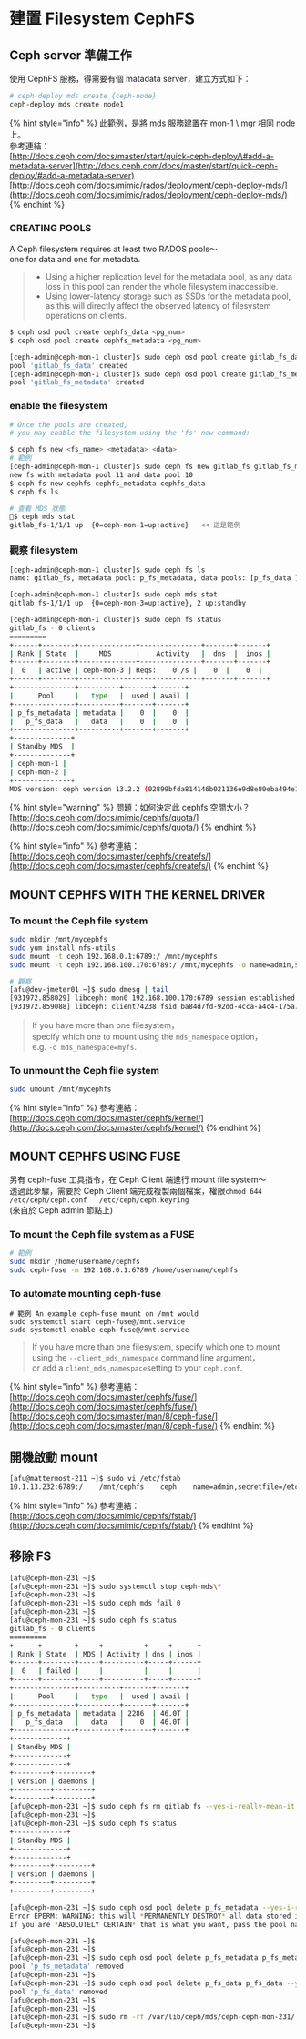 # 建置 Filesystem CephFS

## Ceph server 準備工作

使用 CephFS 服務，得需要有個 matadata server，建立方式如下：

```bash
# ceph-deploy mds create {ceph-node}
ceph-deploy mds create node1
```

{% hint style="info" %}
此範例，是將 mds 服務建置在 mon-1 \ mgr 相同 node 上。  
參考連結：  
[http://docs.ceph.com/docs/master/start/quick-ceph-deploy/\#add-a-metadata-server](http://docs.ceph.com/docs/master/start/quick-ceph-deploy/#add-a-metadata-server)  
[http://docs.ceph.com/docs/mimic/rados/deployment/ceph-deploy-mds/](http://docs.ceph.com/docs/mimic/rados/deployment/ceph-deploy-mds/)
{% endhint %}

### CREATING POOLS

A Ceph filesystem requires at least two RADOS pools～  
one for data     and     one for metadata.

> * Using a higher replication level for the metadata pool, as any data loss in this pool can render the whole filesystem inaccessible.
> * Using lower-latency storage such as SSDs for the metadata pool, as this will directly affect the observed latency of filesystem operations on clients.

```bash
$ ceph osd pool create cephfs_data <pg_num>
$ ceph osd pool create cephfs_metadata <pg_num>

[ceph-admin@ceph-mon-1 cluster]$ sudo ceph osd pool create gitlab_fs_data 128
pool 'gitlab_fs_data' created
[ceph-admin@ceph-mon-1 cluster]$ sudo ceph osd pool create gitlab_fs_metadata 128
pool 'gitlab_fs_metadata' created
```

### enable the filesystem

```bash
# Once the pools are created, 
# you may enable the filesystem using the 'fs' new command:

$ ceph fs new <fs_name> <metadata> <data>
# 範例
[ceph-admin@ceph-mon-1 cluster]$ sudo ceph fs new gitlab_fs gitlab_fs_metadata gitlab_fs_data
new fs with metadata pool 11 and data pool 10
$ ceph fs new cephfs cephfs_metadata cephfs_data
$ ceph fs ls

# 查看 MDS 狀態
$ ceph mds stat
gitlab_fs-1/1/1 up  {0=ceph-mon-1=up:active}   << 這是範例
```

### 觀察 filesystem

```bash
[ceph-admin@ceph-mon-1 cluster]$ sudo ceph fs ls
name: gitlab_fs, metadata pool: p_fs_metadata, data pools: [p_fs_data ]

[ceph-admin@ceph-mon-1 cluster]$ sudo ceph mds stat
gitlab_fs-1/1/1 up  {0=ceph-mon-3=up:active}, 2 up:standby

[ceph-admin@ceph-mon-1 cluster]$ sudo ceph fs status
gitlab_fs - 0 clients
=========
+------+--------+--------------+---------------+-------+-------+
| Rank | State  |     MDS      |    Activity   |  dns  |  inos |
+------+--------+--------------+---------------+-------+-------+
|  0   | active | ceph-mon-3 | Reqs:    0 /s |    0  |    0  |
+------+--------+--------------+---------------+-------+-------+
+---------------+----------+-------+-------+
|      Pool     |   type   |  used | avail |
+---------------+----------+-------+-------+
| p_fs_metadata | metadata |    0  |    0  |
|   p_fs_data   |   data   |    0  |    0  |
+---------------+----------+-------+-------+
+--------------+
| Standby MDS  |
+--------------+
| ceph-mon-1 |
| ceph-mon-2 |
+--------------+
MDS version: ceph version 13.2.2 (02899bfda814146b021136e9d8e80eba494e1126) mimic (stable)

```

{% hint style="warning" %}
問題：如何決定此 cephfs 空間大小？  
[http://docs.ceph.com/docs/mimic/cephfs/quota/](http://docs.ceph.com/docs/mimic/cephfs/quota/)
{% endhint %}

{% hint style="info" %}
參考連結：  
[http://docs.ceph.com/docs/master/cephfs/createfs/](http://docs.ceph.com/docs/master/cephfs/createfs/)
{% endhint %}

## MOUNT CEPHFS WITH THE KERNEL DRIVER

### To mount the Ceph file system

```bash
sudo mkdir /mnt/mycephfs
sudo yum install nfs-utils
sudo mount -t ceph 192.168.0.1:6789:/ /mnt/mycephfs
sudo mount -t ceph 192.168.100.170:6789:/ /mnt/mycephfs -o name=admin,secret=AQBXTdBbwQTHMBAAAmjSrBbh+ilLeXT1tpAyoA==

# 觀察
[afu@dev-jmeter01 ~]$ sudo dmesg | tail
[931972.858029] libceph: mon0 192.168.100.170:6789 session established
[931972.859088] libceph: client74238 fsid ba84d7fd-92dd-4cca-a4c4-175a70c5e2ed
```

> If you have more than one filesystem，  
> specify which one to mount using the `mds_namespace` option，  
> e.g. `-o mds_namespace=myfs`.

### To unmount the Ceph file system

```bash
sudo umount /mnt/mycephfs
```

{% hint style="info" %}
參考連結：  
[http://docs.ceph.com/docs/master/cephfs/kernel/](http://docs.ceph.com/docs/master/cephfs/kernel/)
{% endhint %}

## MOUNT CEPHFS USING FUSE

另有 ceph-fuse 工具指令，在 Ceph Client 端進行 mount file system～  
透過此步驟，需要於 Ceph Client 端完成複製兩個檔案，權限`chmod 644`  
`/etc/ceph/ceph.conf  
/etc/ceph/ceph.keyring`  
\(來自於 Ceph admin 節點上\)

### To mount the Ceph file system as a FUSE

```bash
# 範例
sudo mkdir /home/username/cephfs
sudo ceph-fuse -m 192.168.0.1:6789 /home/username/cephfs
```

### To automate mounting ceph-fuse

```text
# 範例 An example ceph-fuse mount on /mnt would
sudo systemctl start ceph-fuse@/mnt.service
sudo systemctl enable ceph-fuse@/mnt.service
```

> If you have more than one filesystem, specify which one to mount using the `--client_mds_namespace` command line argument，  
> or add a `client_mds_namespace`setting to your `ceph.conf`.

{% hint style="info" %}
參考連結：  
[http://docs.ceph.com/docs/master/cephfs/fuse/](http://docs.ceph.com/docs/master/cephfs/fuse/)  
[http://docs.ceph.com/docs/master/man/8/ceph-fuse/](http://docs.ceph.com/docs/master/man/8/ceph-fuse/)
{% endhint %}

## 開機啟動 mount 

```bash
[afu@mattermost-211 ~]$ sudo vi /etc/fstab
10.1.13.232:6789:/    /mnt/cephfs    ceph    name=admin,secretfile=/etc/ceph/admin.secret,noatime,_netdev    0 2
```

{% hint style="info" %}
參考連結：  
[http://docs.ceph.com/docs/mimic/cephfs/fstab/](http://docs.ceph.com/docs/mimic/cephfs/fstab/)
{% endhint %}

## 移除 FS

```bash
[afu@ceph-mon-231 ~]$ 
[afu@ceph-mon-231 ~]$ sudo systemctl stop ceph-mds\*
[afu@ceph-mon-231 ~]$
[afu@ceph-mon-231 ~]$ sudo ceph mds fail 0
[afu@ceph-mon-231 ~]$
[afu@ceph-mon-231 ~]$ sudo ceph fs status
gitlab_fs - 0 clients
=========
+------+--------+-----+----------+-----+------+
| Rank | State  | MDS | Activity | dns | inos |
+------+--------+-----+----------+-----+------+
|  0   | failed |     |          |     |      |
+------+--------+-----+----------+-----+------+
+---------------+----------+-------+-------+
|      Pool     |   type   |  used | avail |
+---------------+----------+-------+-------+
| p_fs_metadata | metadata | 2286  | 46.0T |
|   p_fs_data   |   data   |    0  | 46.0T |
+---------------+----------+-------+-------+
+-------------+
| Standby MDS |
+-------------+
+-------------+
+---------+---------+
| version | daemons |
+---------+---------+
+---------+---------+
[afu@ceph-mon-231 ~]$ sudo ceph fs rm gitlab_fs --yes-i-really-mean-it
[afu@ceph-mon-231 ~]$
[afu@ceph-mon-231 ~]$ sudo ceph fs status
+-------------+
| Standby MDS |
+-------------+
+-------------+
+---------+---------+
| version | daemons |
+---------+---------+
+---------+---------+

[afu@ceph-mon-231 ~]$ sudo ceph osd pool delete p_fs_metadata --yes-i-really-really-mean-it
Error EPERM: WARNING: this will *PERMANENTLY DESTROY* all data stored in pool p_fs_metadata.  
If you are *ABSOLUTELY CERTAIN* that is what you want, pass the pool name *twice*, followed by --yes-i-really-really-mean-it.

[afu@ceph-mon-231 ~]$
[afu@ceph-mon-231 ~]$
[afu@ceph-mon-231 ~]$ sudo ceph osd pool delete p_fs_metadata p_fs_metadata --yes-i-really-really-mean-it
pool 'p_fs_metadata' removed
[afu@ceph-mon-231 ~]$
[afu@ceph-mon-231 ~]$ sudo ceph osd pool delete p_fs_data p_fs_data --yes-i-really-really-mean-it
pool 'p_fs_data' removed
[afu@ceph-mon-231 ~]$
[afu@ceph-mon-231 ~]$
[afu@ceph-mon-231 ~]$ sudo rm -rf /var/lib/ceph/mds/ceph-ceph-mon-231/
[afu@ceph-mon-231 ~]$
```

